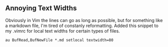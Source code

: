 ## Annoying Text Widths

Obviously in Vim the lines can go as long as possible, but for something like a
markdown file, I'm tired of constanly reformatting.  Added this snippet to my
.vimrc for local text widths for certain types of files.

```
au BufRead,BufNewFile *.md setlocal textwidth=80
```
